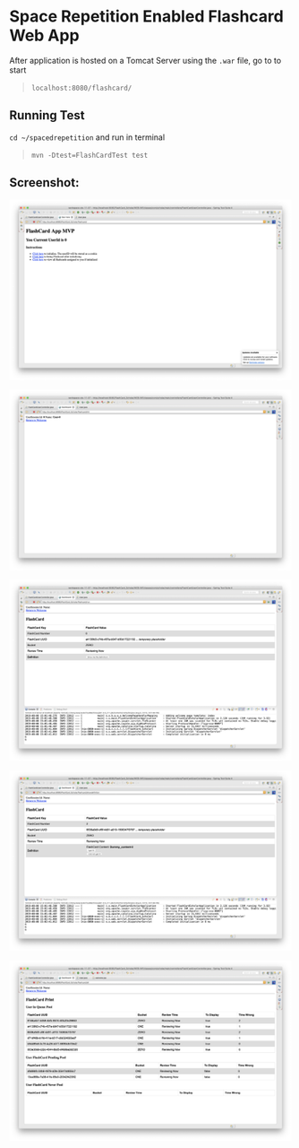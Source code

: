 # Space Repetition Enabled Flashcard Web App

After application is hosted on a Tomcat Server using the `.war` file, go to to start

> `localhost:8080/flashcard/`

## Running Test

`cd ~/spacedrepetition` and run in terminal

>`mvn -Dtest=FlashCardTest test`

## Screenshot:


![welcome](/screenshots/welcome.png?raw=true "Welcome")

![init](/screenshots/init.png?raw=true "Initialize")

![FlashCard](/screenshots/flashcard.png?raw=true "Flashcard")

![ShowDefinition](/screenshots/showdef.png?raw=true "Flashcard Definition")

![viewall](/screenshots/viewall.png?raw=true "Flashv ard View All")
